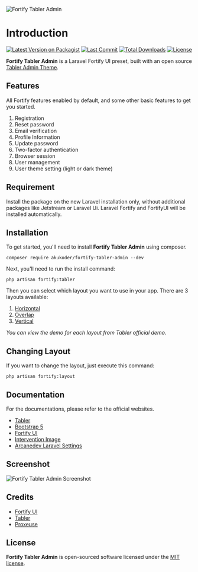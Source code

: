![Fortify Tabler Admin](https://bitbucket.org/akukoder/fortify-tabler-admin/raw/43ab4d3cb0ee8849349ae4995fb1b7c253db70c9/fortify-tabler-admin.png)

# Introduction

[![Latest Version on Packagist](https://img.shields.io/packagist/v/akukoder/fortify-tabler-admin.svg?style=flat-square)](https://packagist.org/packages/akukoder/fortify-tabler-admin)
[![Last Commit](https://img.shields.io/bitbucket/last-commit/akukoder/fortify-tabler-admin?style=flat-square)](https://packagist.org/packages/akukoder/fortify-tabler-admin)
[![Total Downloads](https://img.shields.io/packagist/dt/akukoder/fortify-tabler-admin.svg?style=flat-square)](https://packagist.org/packages/akukoder/fortify-tabler-admin)
[![License](https://img.shields.io/packagist/l/akukoder/fortify-tabler-admin?style=flat-square)](https://packagist.org/packages/akukoder/fortify-tabler-admin)

**Fortify Tabler Admin** is a Laravel Fortify UI preset, built with an open source [Tabler Admin Theme](https://tabler.io).

## Features

All Fortify features enabled by default, and some other basic features to get you started.

1. Registration
2. Reset password
3. Email verification
4. Profile Information
5. Update password
6. Two-factor authentication
7. Browser session
8. User management
9. User theme setting (light or dark theme)

## Requirement

Install the package on the new Laravel installation only, without additional packages like Jetstream or Laravel Ui. Laravel Fortify and FortifyUI will be installed automatically.

## Installation

To get started, you'll need to install **Fortify Tabler Admin** using composer.

```shell script
composer require akukoder/fortify-tabler-admin --dev
```

Next, you'll need to run the install command:

```shell script
php artisan fortify:tabler
```

Then you can select which layout you want to use in your app. There are 3 layouts available:

1. [Horizontal](https://preview.tabler.io/layout-horizontal.html)
2. [Overlap](https://preview.tabler.io/layout-navbar-overlap.html)
3. [Vertical](https://preview.tabler.io/layout-vertical.html)

*You can view the demo for each layout from Tabler official demo.*

## Changing Layout

If you want to change the layout, just execute this command:

```shell script
php artisan fortify:layout
```

## Documentation

For the documentations, please refer to the official websites.

- [Tabler](https://tabler.io)
- [Bootstrap 5](https://getbootstrap.com/)
- [Fortify UI](https://github.com/zacksmash/fortify-ui)
- [Intervention Image](https://github.com/intervention/image)
- [Arcanedev Laravel Settings](https://github.com/ARCANEDEV/LaravelSettings/)

## Screenshot

![Fortify Tabler Admin Screenshot](https://bitbucket.org/akukoder/fortify-tabler-admin/raw/4fe4a1b4a5fdafca82768efcd7173bad697ecca5/screenshot.png)

## Credits
- [Fortify UI](https://github.com/zacksmash/fortify-ui)
- [Tabler](https://tabler.io)
- [Proxeuse](https://github.com/Proxeuse/fortify-tabler)

## License

**Fortify Tabler Admin** is open-sourced software licensed under the [MIT license](LICENSE.md).
